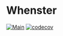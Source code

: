 # Whenster

[![Main](https://github.com/broothie/whenster.co/actions/workflows/main.yml/badge.svg)](https://github.com/broothie/whenster.co/actions/workflows/main.yml)
[![codecov](https://codecov.io/gh/broothie/whenster.co/branch/main/graph/badge.svg?token=Yi44QMawYo)](https://codecov.io/gh/broothie/whenster.co)
